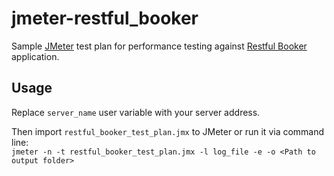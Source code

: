 # jmeter-restful_booker
Sample [JMeter] test plan for performance testing against [Restful Booker] application.


## Usage

Replace ```server_name``` user variable with your server address. 

Then import ```restful_booker_test_plan.jmx``` to JMeter or run it via command line:  
```jmeter -n -t restful_booker_test_plan.jmx -l log_file -e -o <Path to output folder>```

[JMeter]: <https://jmeter.apache.org/>
[Restful Booker]: <https://github.com/mwinteringham/restful-booker>

